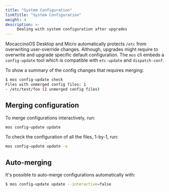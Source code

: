 ```yaml
---
title: "System Configuration"
linkTitle: "System Configuration"
weight: 4 
description: >-
     Dealing with system configuration after upgrades
---
```


MocaccinoOS Desktop and Micro automatically protects `/etc` from overwriting user-override changes. Although, upgrades might require to overwrite and upgrade specific default configuration. The `mos` cli embeds a `config-update` tool which is compatible with `etc-update` and `dispatch-conf`.

To show a summary of the config changes that requires merging: 

```bash
$ mos config-update check
Files with unmerged config files: 1
- /etc/test/foo (2 unmerged config files)
```

## Merging configuration

To merge configurations interactively, run:

```bash
mos config-update update
```

To check the configuration of all the files, 1-by-1, run:

```bash
mos config-update update -a
```

## Auto-merging

It's possible to auto-merge configurations automatically with:

```bash
$ mos config-update update --interactive=false
```